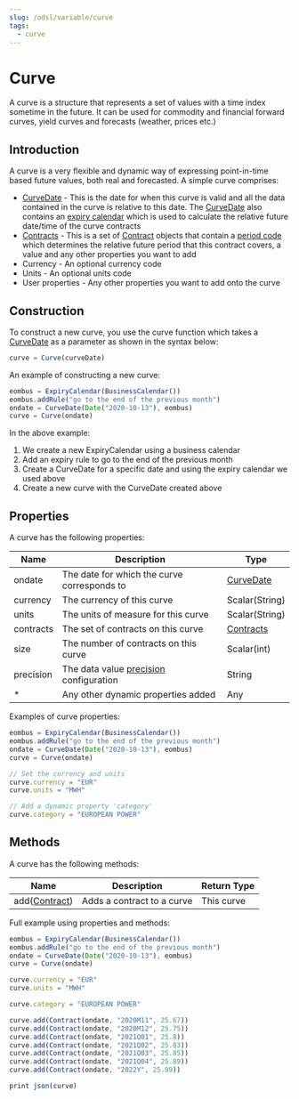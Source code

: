```yaml
---
slug: /odsl/variable/curve
tags:
  - curve
---
```

Curve
=====

A curve is a structure that represents a set of values with a time index sometime in the future. It can be used for commodity and financial forward curves, yield curves and forecasts (weather, prices etc.)

## Introduction

A curve is a very flexible and dynamic way of expressing point-in-time based future values, both real and forecasted. A simple curve comprises:

*   [CurveDate](CurveDate) - This is the date for when this curve is valid and all the data contained in the curve is relative to this date. The [CurveDate](CurveDate) also contains an [expiry calendar](ExpiryCalendar) which is used to calculate the relative future date/time of the curve contracts    
*   [Contracts](Contracts) - This is a set of [Contract](Contract) objects that contain a [period code](/docs/odsl/calendar/period-code) which determines the relative future period that this contract covers, a value and any other properties you want to add
*   Currency - An optional currency code
*   Units - An optional units code
*   User properties - Any other properties you want to add onto the curve
    
## Construction

To construct a new curve, you use the curve function which takes a [CurveDate](CurveDate) as a parameter as shown in the syntax below:
```js
curve = Curve(curveDate)
```
An example of constructing a new curve:
```js
eombus = ExpiryCalendar(BusinessCalendar())
eombus.addRule("go to the end of the previous month")
ondate = CurveDate(Date("2020-10-13"), eombus)
curve = Curve(ondate)
```
In the above example:

1.  We create a new ExpiryCalendar using a business calendar    
2.  Add an expiry rule to go to the end of the previous month    
3.  Create a CurveDate for a specific date and using the expiry calendar we used above    
4.  Create a new curve with the CurveDate created above
    

## Properties

A curve has the following properties:

|**Name**|**Description**|**Type**|
|-|-|-|
|ondate|The date for which the curve corresponds to|[CurveDate](CurveDate)|
|currency|The currency of this curve|Scalar(String)|
|units|The units of measure for this curve|Scalar(String)|
|contracts|The set of contracts on this curve|[Contracts](Contracts)|
|size|The number of contracts on this curve|Scalar(int)|
|precision|The data value [precision](/docs/kb/precision#data-precision-settings) configuration|String|
|*|Any other dynamic properties added|Any|

Examples of curve properties:
```js
eombus = ExpiryCalendar(BusinessCalendar())
eombus.addRule("go to the end of the previous month")
ondate = CurveDate(Date("2020-10-13"), eombus)
curve = Curve(ondate)

// Set the currency and units
curve.currency = "EUR"
curve.units = "MWH"

// Add a dynamic property 'category'
curve.category = "EUROPEAN POWER"
```

## Methods

A curve has the following methods:

|**Name**|**Description**|**Return Type**|
|-|-|-|
|add([Contract](Contract))|Adds a contract to a curve|This curve|

Full example using properties and methods:

```js
eombus = ExpiryCalendar(BusinessCalendar())
eombus.addRule("go to the end of the previous month")
ondate = CurveDate(Date("2020-10-13"), eombus)
curve = Curve(ondate)

curve.currency = "EUR"
curve.units = "MWH"

curve.category = "EUROPEAN POWER"

curve.add(Contract(ondate, "2020M11", 25.67))
curve.add(Contract(ondate, "2020M12", 25.75))
curve.add(Contract(ondate, "2021Q01", 25.8))
curve.add(Contract(ondate, "2021Q02", 25.83))
curve.add(Contract(ondate, "2021Q03", 25.85))
curve.add(Contract(ondate, "2021Q04", 25.89))
curve.add(Contract(ondate, "2022Y", 25.99))

print json(curve)
```
